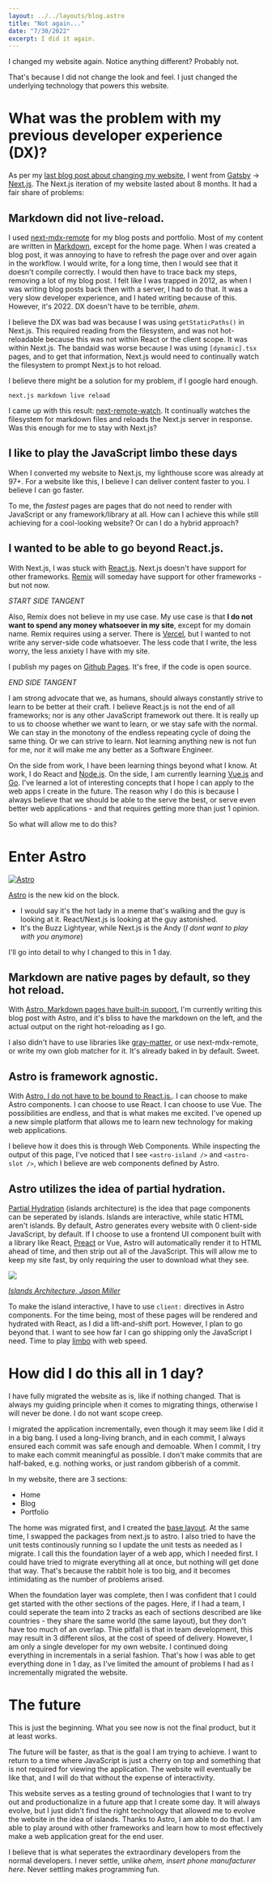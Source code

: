 ```yaml
---
layout: ../../layouts/blog.astro
title: "Not again..."
date: "7/30/2022"
excerpt: I did it again.
---
```


I changed my website again. Notice anything different? Probably not.

That's because I did not change the look and feel. I just changed the underlying technology that powers this website.

# What was the problem with my previous developer experience (DX)?

As per my [last blog post about changing my website](/posts/new-site-who-dis-buildchain-part1), I went from [Gatsby](https://www.gatsbyjs.com/) -> [Next.js](https://nextjs.org/). The Next.js iteration of my website lasted about 8 months. It had a fair share of problems:

## Markdown did not live-reload.

I used [next-mdx-remote](https://github.com/hashicorp/next-mdx-remote) for my blog posts and portfolio. Most of my content are written in [Markdown](https://www.markdownguide.org/), except for the home page. When I was created a blog post, it was annoying to have to refresh the page over and over again in the workflow. I would write, for a long time, then I would see that it doesn't compile correctly. I would then have to trace back my steps, removing a lot of my blog post. I felt like I was trapped in 2012, as when I was writing blog posts back then with a server, I had to do that. It was a very slow developer experience, and I hated writing because of this. However, it's 2022. DX doesn't have to be terrible, _ahem_.

I believe the DX was bad was because I was using `getStaticPaths()` in Next.js. This required reading from the filesystem, and was not hot-reloadable because this was not within React or the client scope. It was within Next.js. The bandaid was worse because I was using `[dynamic].tsx` pages, and to get that information, Next.js would need to continually watch the filesystem to prompt Next.js to hot reload.

I believe there might be a solution for my problem, if I google hard enough.

```
next.js markdown live reload
```

I came up with this result: [next-remote-watch](https://github.com/hashicorp/next-remote-watch). It continually watches the filesystem for markdown files and reloads the Next.js server in response. Was this enough for me to stay with Next.js?

## I like to play the JavaScript limbo these days

When I converted my website to Next.js, my lighthouse score was already at 97+. For a website like this, I believe I can deliver content faster to you. I believe I can go faster.

To me, the _fastest_ pages are pages that do not need to render with JavaScript or any framework/library at all. How can I achieve this while still achieving for a cool-looking website? Or can I do a hybrid approach?

## I wanted to be able to go beyond React.js.

With Next.js, I was stuck with [React.js](https://reactjs.org/). Next.js doesn't have support for other frameworks.
[Remix](https://remix.run/) will someday have support for other frameworks - but not now.

_START SIDE TANGENT_

Also, Remix does not believe in my use case. My use case is that **I do not want to spend any money whatsoever in my site**, except for my domain name. Remix requires using a server. There is [Vercel](https://vercel.com/), but I wanted to not write any server-side code whatsoever. The less code that I write, the less worry, the less anxiety I have with my site.

I publish my pages on [Github Pages](https://pages.github.com/). It's free, if the code is open source.

_END SIDE TANGENT_

I am strong advocate that we, as humans, should always constantly strive to learn to be better at their craft. I believe React.js is not the end of all frameworks; nor is any other JavaScript framework out there. It is really up to us to choose whether we want to learn, or we stay safe with the normal. We can stay in the monotony of the endless repeating cycle of doing the same thing. Or we can strive to learn. Not learning anything new is not fun for me, nor it will make me any better as a Software Engineer.

On the side from work, I have been learning things beyond what I know. At work, I do React and [Node.js](https://nodejs.org/). On the side, I am currently learning [Vue.js](https://vuejs.org/) and [Go](https://go.dev/). I've learned a lot of interesting concepts that I hope I can apply to the web apps I create in the future. The reason why I do this is because I always believe that we should be able to the serve the best, or serve even better web applications - and that requires getting more than just 1 opinion.

So what will allow me to do this?

# Enter Astro

<a href="https://astro.build/" target="__blank">
  <div class="aspect-w-16 aspect-h-9 p-4 bg-black">
    <div class="flex items-center justify-center">
      <img class="w-3/4 h-auto max-h-16 sm:max-h-32" src="/images/blog/astro.svg" alt="Astro">
    </div>
  </div>
</a>

[Astro](https://astro.build/) is the new kid on the block.

- I would say it's the hot lady in a meme that's walking and the guy is looking at it. React/Next.js is looking at the guy astonished.
- It's the Buzz Lightyear, while Next.js is the Andy (_I dont want to play with you anymore_)

I'll go into detail to why I changed to this in 1 day.

## Markdown are native pages by default, so they hot reload.

With [Astro, Markdown pages have built-in support.](https://docs.astro.build/en/guides/markdown-content/) I'm currently writing this blog post with Astro, and it's bliss to have the markdown on the left, and the actual output on the right hot-reloading as I go.

I also didn't have to use libraries like [gray-matter](https://www.npmjs.com/package/gray-matter), or use next-mdx-remote, or write my own glob matcher for it. It's already baked in by default. Sweet.

## Astro is framework agnostic.

With [Astro, I do not have to be bound to React.js.](https://astro.build/integrations/). I can choose to make Astro components. I can choose to use React. I can choose to use Vue. The possibilities are endless, and that is what makes me excited. I've opened up a new simple platform that allows me to learn new technology for making web applications.

I believe how it does this is through Web Components. While inspecting the output of this page, I've noticed that I see `<astro-island />` and `<astro-slot />`, which I believe are web components defined by Astro.

## Astro utilizes the idea of partial hydration.

[Partial Hydration](https://docs.astro.build/en/concepts/islands/) (islands architecture) is the idea that page components can be seperated by islands. Islands are interactive, while static HTML aren't islands. By default, Astro generates every website with 0 client-side JavaScript, by default. If I choose to use a frontend UI component built with a library like React, [Preact](https://preactjs.com/) or Vue, Astro will automatically render it to HTML ahead of time, and then strip out all of the JavaScript. This will allow me to keep my site fast, by only requiring the user to download what they see.

<div class="aspect-w-16 aspect-h-9 bg-black">
  <div class="flex items-center justify-center">
    <img class="w-3/4"  src="/images/blog/islands-architecture-1.png">
  </div>
</div>

_[Islands Architecture, Jason Miller](https://jasonformat.com/islands-architecture/)_

To make the island interactive, I have to use `client:` directives in Astro components. For the time being, most of these pages will be rendered and hydrated with React, as I did a lift-and-shift port. However, I plan to go beyond that. I want to see how far I can go shipping only the JavaScript I need. Time to play [limbo](<https://en.wikipedia.org/wiki/Limbo_(dance)>) with web speed.

# How did I do this all in 1 day?

I have fully migrated the website as is, like if nothing changed. That is always my guiding principle when it comes to migrating things, otherwise I will never be done. I do not want scope creep.

I migrated the application incrementally, even though it may seem like I did it in a big bang. I used a long-living branch, and in each commit, I always ensured each commit was safe enough and demoable. When I commit, I try to make each commit meaningful as possible. I don't make commits that are half-baked, e.g. nothing works, or just random gibberish of a commit.

In my website, there are 3 sections:

- Home
- Blog
- Portfolio

The home was migrated first, and I created the [base layout](https://docs.astro.build/en/core-concepts/layouts/). At the same time, I swapped the packages from next.js to astro. I also tried to have the unit tests continously running so I update the unit tests as needed as I migrate. I call this the foundation layer of a web app, which I needed first. I could have tried to migrate everything all at once, but nothing will get done that way. That's because the rabbit hole is too big, and it becomes intimidating as the number of problems arised.

When the foundation layer was complete, then I was confident that I could get started with the other sections of the pages. Here, if I had a team, I could seperate the team into 2 tracks as each of sections described are like countries - they share the same world (the same layout), but they don't have too much of an overlap. Thie pitfall is that in team development, this may result in 3 different silos, at the cost of speed of delivery. However, I am only a single developer for my own website. I continued doing everything in incrementals in a serial fashion. That's how I was able to get everything done in 1 day, as I've limited the amount of problems I had as I incrementally migrated the website.

# The future

This is just the beginning. What you see now is not the final product, but it at least works.

The future will be faster, as that is the goal I am trying to achieve. I want to return to a time where JavaScript is just a cherry on top and something that is not required for viewing the application. The website will eventually be like that, and I will do that without the expense of interactivity.

This website serves as a testing ground of technologies that I want to try out and productionalize in a future app that I create some day. It will always evolve, but I just didn't find the right technology that allowed me to evolve the website in the idea of islands. Thanks to Astro, I am able to do that. I am able to play around with other frameworks and learn how to most effectively make a web application great for the end user.

I believe that is what seperates the extraordinary developers from the normal developers. I never settle, unlike _ahem, insert phone manufacturer here_. Never settling makes programming fun.
